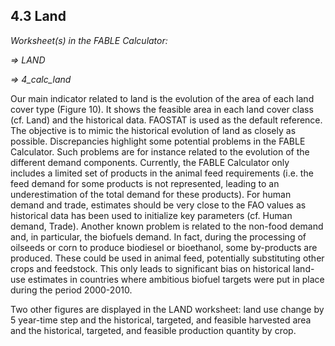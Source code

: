 ## 4.3 Land

_Worksheet(s) in the FABLE Calculator:_

_⇒ LAND_

_⇒ 4_calc_land_

Our main indicator related to land is the evolution of the area of each land cover type (Figure 10). It shows the feasible area in each land cover class (cf. Land) and the historical data. FAOSTAT is used as the default reference. The objective is to mimic the historical evolution of land as closely as possible. Discrepancies highlight some potential problems in the FABLE Calculator. Such problems are for instance related to the evolution of the different demand components. Currently, the FABLE Calculator only includes a limited set of products in the animal feed requirements (i.e. the feed demand for some products is not represented, leading to an underestimation of the total demand for these products). For human demand and trade, estimates should be very close to the FAO values as historical data has been used to initialize key parameters (cf. Human demand, Trade). Another known problem is related to the non-food demand and, in particular, the biofuels demand. In fact, during the processing of oilseeds or corn to produce biodiesel or bioethanol, some by-products are produced. These could be used in animal feed, potentially substituting other crops and feedstock. This only leads to significant bias on historical land-use estimates in countries where ambitious biofuel targets were put in place during the period 2000-2010.

Two other figures are displayed in the LAND worksheet: land use change by 5 year-time step and the historical, targeted, and feasible harvested area and the historical, targeted, and feasible production quantity by crop.



